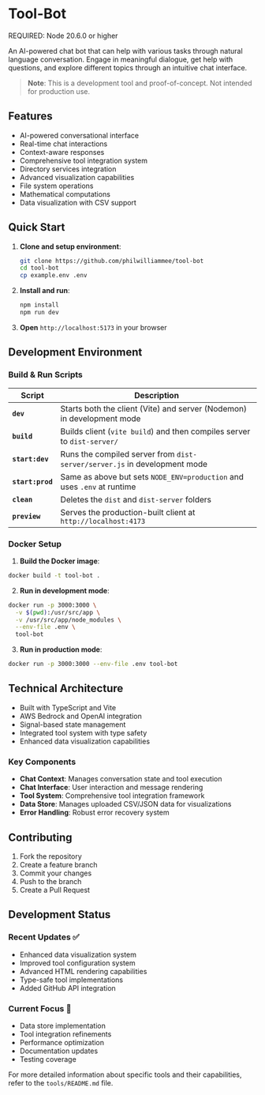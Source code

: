 # Tool-Bot

REQUIRED: Node 20.6.0 or higher

An AI-powered chat bot that can help with various tasks through natural language conversation. Engage in meaningful dialogue, get help with questions, and explore different topics through an intuitive chat interface.

> **Note**: This is a development tool and proof-of-concept. Not intended for production use.

## Features

- AI-powered conversational interface
- Real-time chat interactions
- Context-aware responses
- Comprehensive tool integration system
- Directory services integration
- Advanced visualization capabilities
- File system operations
- Mathematical computations
- Data visualization with CSV support

## Quick Start

1. **Clone and setup environment**:
    ```bash
    git clone https://github.com/philwilliammee/tool-bot
    cd tool-bot
    cp example.env .env
    ```

2. **Install and run**:
    ```bash
    npm install
    npm run dev
    ```

3. **Open** `http://localhost:5173` in your browser

## Development Environment

### Build & Run Scripts

| Script         | Description                                                                  |
| -------------- | ---------------------------------------------------------------------------- |
| **`dev`**      | Starts both the client (Vite) and server (Nodemon) in development mode        |
| **`build`**    | Builds client (`vite build`) and then compiles server to `dist-server/`       |
| **`start:dev`**| Runs the compiled server from `dist-server/server.js` in development mode     |
| **`start:prod`**| Same as above but sets `NODE_ENV=production` and uses `.env` at runtime       |
| **`clean`**    | Deletes the `dist` and `dist-server` folders                                  |
| **`preview`**  | Serves the production-built client at `http://localhost:4173`                 |

### Docker Setup

1. **Build the Docker image**:
```bash
docker build -t tool-bot .
```

2. **Run in development mode**:
```bash
docker run -p 3000:3000 \
  -v $(pwd):/usr/src/app \
  -v /usr/src/app/node_modules \
  --env-file .env \
  tool-bot
```

3. **Run in production mode**:
```bash
docker run -p 3000:3000 --env-file .env tool-bot
```

## Technical Architecture

- Built with TypeScript and Vite
- AWS Bedrock and OpenAI integration
- Signal-based state management
- Integrated tool system with type safety
- Enhanced data visualization capabilities

### Key Components

- **Chat Context**: Manages conversation state and tool execution
- **Chat Interface**: User interaction and message rendering
- **Tool System**: Comprehensive tool integration framework
- **Data Store**: Manages uploaded CSV/JSON data for visualizations
- **Error Handling**: Robust error recovery system

## Contributing

1. Fork the repository
2. Create a feature branch
3. Commit your changes
4. Push to the branch
5. Create a Pull Request

## Development Status

### Recent Updates ✅
- Enhanced data visualization system
- Improved tool configuration system
- Advanced HTML rendering capabilities
- Type-safe tool implementations
- Added GitHub API integration

### Current Focus 🚧
- Data store implementation
- Tool integration refinements
- Performance optimization
- Documentation updates
- Testing coverage

For more detailed information about specific tools and their capabilities, refer to the `tools/README.md` file.